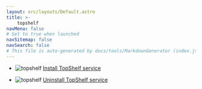 ```yaml
---
layout: src/layouts/Default.astro
title: >-
    topshelf
navMenu: false
# Set to true when launched
navSitemap: false
navSearch: false
# This file is auto-generated by docs/tools/MarkdownGenerator (index.js)
---
```


<ul>

<li>

![topshelf](https://i.octopus.com/library/step-templates/topshelf.png) [Install TopShelf service](/integrations/topshelf/install-topshelf-service)

</li>
        
<li>

![topshelf](https://i.octopus.com/library/step-templates/topshelf.png) [Uninstall TopShelf service](/integrations/topshelf/uninstall-topshelf-service)

</li>
        
</ul>
